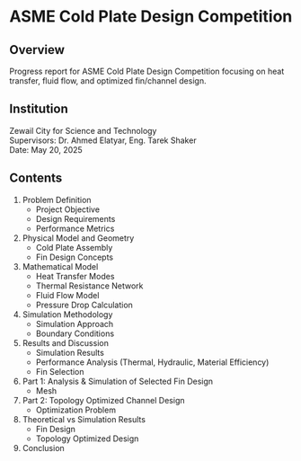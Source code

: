 # ASME Cold Plate Design Competition

## Overview
Progress report for ASME Cold Plate Design Competition focusing on heat transfer, fluid flow, and optimized fin/channel design.

## Institution
Zewail City for Science and Technology  
Supervisors: Dr. Ahmed Elatyar, Eng. Tarek Shaker  
Date: May 20, 2025

## Contents
1. Problem Definition
   - Project Objective
   - Design Requirements
   - Performance Metrics
2. Physical Model and Geometry
   - Cold Plate Assembly
   - Fin Design Concepts
3. Mathematical Model
   - Heat Transfer Modes
   - Thermal Resistance Network
   - Fluid Flow Model
   - Pressure Drop Calculation
4. Simulation Methodology
   - Simulation Approach
   - Boundary Conditions
5. Results and Discussion
   - Simulation Results
   - Performance Analysis (Thermal, Hydraulic, Material Efficiency)
   - Fin Selection
6. Part 1: Analysis & Simulation of Selected Fin Design
   - Mesh
7. Part 2: Topology Optimized Channel Design
   - Optimization Problem
8. Theoretical vs Simulation Results
   - Fin Design
   - Topology Optimized Design
9. Conclusion
